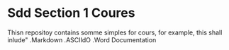 # Sdd Section 1 Coures
Thisn repositoy contains somme simples for cours,
for example, this shall inlude"
.Markdown
.ASCIIdO
.Word Documentation
